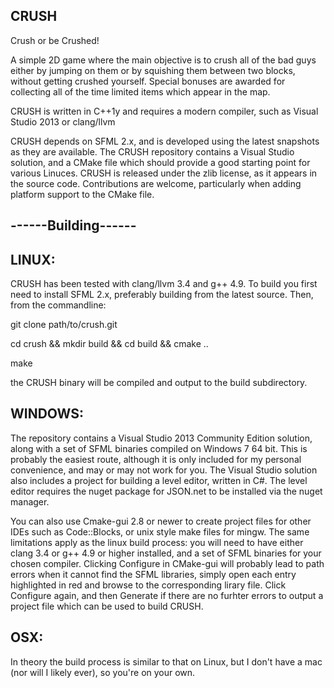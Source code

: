 CRUSH
-----

Crush or be Crushed!

A simple 2D game where the main objective is to crush all of the bad guys either by jumping on them
or by squishing them between two blocks, without getting crushed yourself. Special bonuses are 
awarded for collecting all of the time limited items which appear in the map.


CRUSH is written in C++1y and requires a modern compiler, such as Visual Studio 2013 or clang/llvm

CRUSH depends on SFML 2.x, and is developed using the latest snapshots as they are available. The
CRUSH repository contains a Visual Studio solution, and a CMake file which should provide a good
starting point for various Linuces. CRUSH is released under the zlib license, as it appears in the
source code. Contributions are welcome, particularly when adding platform support to the CMake file.


------Building------
--------------------


LINUX:
------

CRUSH has been tested with clang/llvm 3.4 and g++ 4.9. To build you first need to install SFML 2.x,
preferably building from the latest source. Then, from the commandline:

git clone path/to/crush.git

cd crush && mkdir build && cd build && cmake ..

make

the CRUSH binary will be compiled and output to the build subdirectory.


WINDOWS:
--------

The repository contains a Visual Studio 2013 Community Edition solution, along with a set of SFML
binaries compiled on Windows 7 64 bit. This is probably the easiest route, although it is only 
included for my personal convenience, and may or may not work for you. The Visual Studio solution
also includes a project for building a level editor, written in C#. The level editor requires the
nuget package for JSON.net to be installed via the nuget manager.

You can also use Cmake-gui 2.8 or newer to create project files for other IDEs such as Code::Blocks,
or unix style make files for mingw. The same limitations apply as the linux build process: you will
need to have either clang 3.4 or g++ 4.9 or higher installed, and a set of SFML binaries for your 
chosen compiler. Clicking Configure in CMake-gui will probably lead to path errors when it cannot 
find the SFML libraries, simply open each entry highlighted in red and browse to the corresponding 
lirary file. Click Configure again, and then Generate if there are no furhter errors to output a 
project file which can be used to build CRUSH.


OSX:
----

In theory the build process is similar to that on Linux, but I don't have a mac (nor will I likely
ever), so you're on your own.